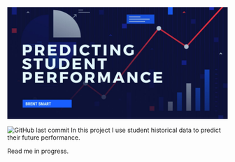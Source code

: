 <img src="header.jpg" alt="Repo Header"/>

![GitHub last commit](https://img.shields.io/github/last-commit/smartbre/studentdata)
In this project I use student historical data to predict their future performance.

Read me in progress.
